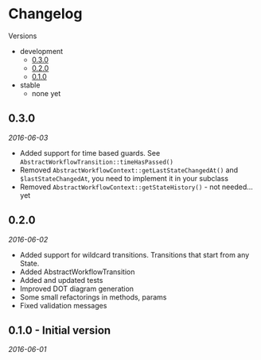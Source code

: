 # Changelog

Versions

- development
  - [0.3.0](#version_0_3_0)
  - [0.2.0](#version_0_2_0)
  - [0.1.0](#version_0_1_0)
- stable
  - none yet

<a name="version_0_3_0"></a>

## 0.3.0

_2016-06-03_

* Added support for time based guards. See `AbstractWorkflowTransition::timeHasPassed()`
* Removed `AbstractWorkflowContext::getLastStateChangedAt()` and `$lastStateChangedAt`, you need to implement it in your subclass
* Removed `AbstractWorkflowContext::getStateHistory()` - not needed... yet

<a name="version_0_2_0"></a>

## 0.2.0

_2016-06-02_

* Added support for wildcard transitions. Transitions that start from any State.
* Added AbstractWorkflowTransition
* Added and updated tests
* Improved DOT diagram generation
* Some small refactorings in methods, params
* Fixed validation messages

<a name="version_0_1_0"></a>

## 0.1.0 - Initial version

_2016-06-01_

